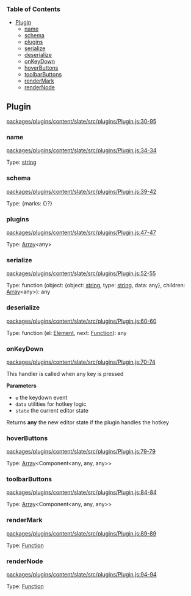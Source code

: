 <!-- Generated by documentation.js. Update this documentation by updating the source code. -->

### Table of Contents

-   [Plugin][1]
    -   [name][2]
    -   [schema][3]
    -   [plugins][4]
    -   [serialize][5]
    -   [deserialize][6]
    -   [onKeyDown][7]
    -   [hoverButtons][8]
    -   [toolbarButtons][9]
    -   [renderMark][10]
    -   [renderNode][11]

## Plugin

[packages/plugins/content/slate/src/plugins/Plugin.js:30-95][12]

### name

[packages/plugins/content/slate/src/plugins/Plugin.js:34-34][13]

Type: [string][14]

### schema

[packages/plugins/content/slate/src/plugins/Plugin.js:39-42][15]

Type: {marks: {}?}

### plugins

[packages/plugins/content/slate/src/plugins/Plugin.js:47-47][16]

Type: [Array][17]&lt;any>

### serialize

[packages/plugins/content/slate/src/plugins/Plugin.js:52-55][18]

Type: function (object: {object: [string][14], type: [string][14], data: any}, children: [Array][17]&lt;any>): any

### deserialize

[packages/plugins/content/slate/src/plugins/Plugin.js:60-60][19]

Type: function (el: [Element][20], next: [Function][21]): any

### onKeyDown

[packages/plugins/content/slate/src/plugins/Plugin.js:70-74][22]

This handler is called when any key is pressed

**Parameters**

-   `e`  the keydown event
-   `data`  utilities for hotkey logic
-   `state`  the current editor state

Returns **any** the new editor state if the plugin handles the hotkey

### hoverButtons

[packages/plugins/content/slate/src/plugins/Plugin.js:79-79][23]

Type: [Array][17]&lt;Component&lt;any, any, any>>

### toolbarButtons

[packages/plugins/content/slate/src/plugins/Plugin.js:84-84][24]

Type: [Array][17]&lt;Component&lt;any, any, any>>

### renderMark

[packages/plugins/content/slate/src/plugins/Plugin.js:89-89][25]

Type: [Function][21]

### renderNode

[packages/plugins/content/slate/src/plugins/Plugin.js:94-94][26]

Type: [Function][21]

[1]: #plugin

[2]: #name

[3]: #schema

[4]: #plugins

[5]: #serialize

[6]: #deserialize

[7]: #onkeydown

[8]: #hoverbuttons

[9]: #toolbarbuttons

[10]: #rendermark

[11]: #rendernode

[12]: https://github.com/nolandg/editor/blob/c00cc25d4f9e23d7af085db0b81e2d05a3985e88/packages/plugins/content/slate/src/plugins/Plugin.js#L30-L95 "Source code on GitHub"

[13]: https://github.com/nolandg/editor/blob/c00cc25d4f9e23d7af085db0b81e2d05a3985e88/packages/plugins/content/slate/src/plugins/Plugin.js#L34-L34 "Source code on GitHub"

[14]: https://developer.mozilla.org/docs/Web/JavaScript/Reference/Global_Objects/String

[15]: https://github.com/nolandg/editor/blob/c00cc25d4f9e23d7af085db0b81e2d05a3985e88/packages/plugins/content/slate/src/plugins/Plugin.js#L39-L42 "Source code on GitHub"

[16]: https://github.com/nolandg/editor/blob/c00cc25d4f9e23d7af085db0b81e2d05a3985e88/packages/plugins/content/slate/src/plugins/Plugin.js#L47-L47 "Source code on GitHub"

[17]: https://developer.mozilla.org/docs/Web/JavaScript/Reference/Global_Objects/Array

[18]: https://github.com/nolandg/editor/blob/c00cc25d4f9e23d7af085db0b81e2d05a3985e88/packages/plugins/content/slate/src/plugins/Plugin.js#L52-L55 "Source code on GitHub"

[19]: https://github.com/nolandg/editor/blob/c00cc25d4f9e23d7af085db0b81e2d05a3985e88/packages/plugins/content/slate/src/plugins/Plugin.js#L60-L60 "Source code on GitHub"

[20]: https://developer.mozilla.org/docs/Web/API/Element

[21]: https://developer.mozilla.org/docs/Web/JavaScript/Reference/Statements/function

[22]: https://github.com/nolandg/editor/blob/c00cc25d4f9e23d7af085db0b81e2d05a3985e88/packages/plugins/content/slate/src/plugins/Plugin.js#L70-L74 "Source code on GitHub"

[23]: https://github.com/nolandg/editor/blob/c00cc25d4f9e23d7af085db0b81e2d05a3985e88/packages/plugins/content/slate/src/plugins/Plugin.js#L79-L79 "Source code on GitHub"

[24]: https://github.com/nolandg/editor/blob/c00cc25d4f9e23d7af085db0b81e2d05a3985e88/packages/plugins/content/slate/src/plugins/Plugin.js#L84-L84 "Source code on GitHub"

[25]: https://github.com/nolandg/editor/blob/c00cc25d4f9e23d7af085db0b81e2d05a3985e88/packages/plugins/content/slate/src/plugins/Plugin.js#L89-L89 "Source code on GitHub"

[26]: https://github.com/nolandg/editor/blob/c00cc25d4f9e23d7af085db0b81e2d05a3985e88/packages/plugins/content/slate/src/plugins/Plugin.js#L94-L94 "Source code on GitHub"

